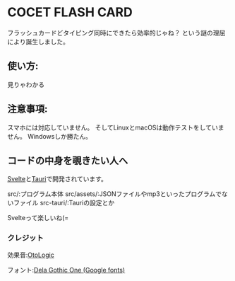 # COCET FLASH CARD

フラッシュカードどタイピング同時にできたら効率的じゃね？
という謎の理屈により誕生しました。

## 使い方:
見りゃわかる

## 注意事項:
スマホには対応していません。
そしてLinuxとmacOSは動作テストをしていません。
Windowsしか勝たん。

## コードの中身を覗きたい人へ

[Svelte](https://svelte.jp/)と[Tauri](https://tauri.app/)で開発されています。

src/:プログラム本体
src/assets/:JSONファイルやmp3といったプログラムでないファイル
src-tauri/:Tauriの設定とか


Svelteって楽しいね(=

### クレジット
効果音:[OtoLogic](https://otologic.jp/)

フォント:[Dela Gothic One (Google fonts)](https://fonts.google.com/specimen/Dela+Gothic+One)